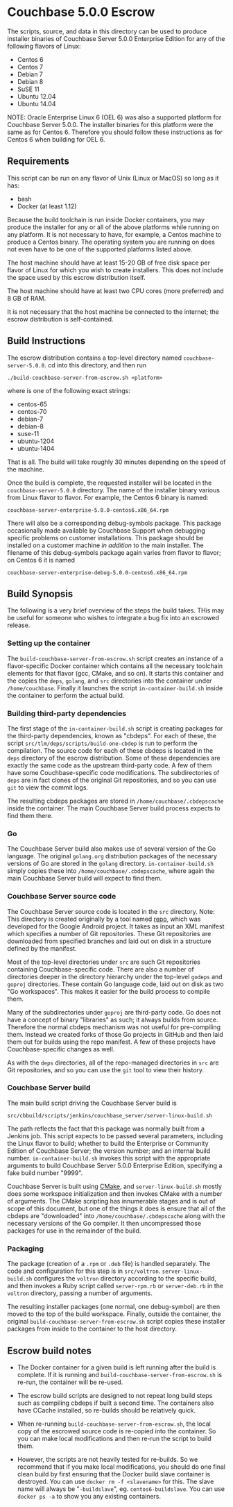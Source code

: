 # Couchbase 5.0.0 Escrow

The scripts, source, and data in this directory can be used to produce
installer binaries of Couchbase Server 5.0.0 Enterprise Edition for any
of the following flavors of Linux:

* Centos 6
* Centos 7
* Debian 7
* Debian 8
* SuSE 11
* Ubuntu 12.04
* Ubuntu 14.04

NOTE: Oracle Enterprise Linux 6 (OEL 6) was also a supported platform for
Couchbase Server 5.0.0. The installer binaries for this platform were
the same as for Centos 6. Therefore you should follow these instructions
as for Centos 6 when building for OEL 6.

## Requirements

This script can be run on any flavor of Unix (Linux or MacOS) so long
as it has:

* bash
* Docker (at least 1.12)

Because the build toolchain is run inside Docker containers, you may
produce the installer for any or all of the above platforms while running
on any platform. It is not necessary to have, for example, a
Centos machine to produce a Centos binary. The operating system you are
running on does not even have to be one of the supported platforms listed
above.

The host machine should have at least 15-20 GB of free disk space per
flavor of Linux for which you wish to create installers. This does not
include the space used by this escrow distribution itself.

The host machine should have at least two CPU cores (more preferred) and
8 GB of RAM.

It is not necessary that the host machine be connected to the internet;
the escrow distribution is self-contained.

## Build Instructions

The escrow distribution contains a top-level directory named
`couchbase-server-5.0.0`. cd into this directory, and then run

    ./build-couchbase-server-from-escrow.sh <platform>

where <platform> is one of the following exact strings:

* centos-65
* centos-70
* debian-7
* debian-8
* suse-11
* ubuntu-1204
* ubuntu-1404

That is all. The build will take roughly 30 minutes depending on the
speed of the machine.

Once the build is complete, the requested installer will be located in
the `couchbase-server-5.0.0` directory. The name of the installer binary
various from Linux flavor to flavor. For example, the Centos 6 binary is
named:

    couchbase-server-enterprise-5.0.0-centos6.x86_64.rpm

There will also be a corresponding debug-symbols package. This package
occasionally made available by Couchbase Support when debugging specific
problems on customer installations. This package should be installed on
a customer machine *in addition* to the main installer. The filename of
this debug-symbols package again varies from flavor to flavor; on Centos
6 it is named

    couchbase-server-enterprise-debug-5.0.0-centos6.x86_64.rpm

## Build Synopsis

The following is a very brief overview of the steps the build takes. THis
may be useful for someone who wishes to integrate a bug fix into an
escrowed release.

### Setting up the container

The `build-couchbase-server-from-escrow.sh` script creates an instance
of a flavor-specific Docker container which contains all the necessary
toolchain elements for that flavor (gcc, CMake, and so on). It starts this
container and the copies the `deps`, `golang`, and `src` directories into
the container under `/home/couchbase`. Finally it launches the script
`in-container-build.sh` inside the container to perform the actual build.

### Building third-party dependencies

The first stage of the `in-container-build.sh` script is creating packages
for the third-party dependencies, known as "cbdeps". For each of these,
the script `src/tlm/deps/scripts/build-one-cbdep` is run to perform the
compilation. The source code for each of these cbdeps is located in the
`deps` directory of the escrow distribution. Some of these dependencies
are exactly the same code as the upstream third-party code. A few of them
have some Couchbase-specific code modifications. The subdirectories of
`deps` are in fact clones of the original Git repositories, and so you
can use `git` to view the commit logs.

The resulting cbdeps packages are stored in `/home/couchbase/.cbdepscache`
inside the container. The main Couchbase Server build process expects
to find them there.

### Go

The Couchbase Server build also makes use of several version of the Go
language. The original `golang.org` distribution packages of the necessary
versions of Go are stored in the `golang` directory.
`in-container-build.sh` simply copies these into
`/home/couchbase/.cbdepscache`, where again the main Couchbase Server
build will expect to find them.

### Couchbase Server source code

The Couchbase Server source code is located in the `src` directory.
Note: This directory is created originally by a tool named
[repo](https://source.android.com/source/downloading.html), which
was developed for the Google Android project. It takes as input an
XML manifest which specifies a number of Git repositories. These
Git repositories are downloaded from specified branches and laid out
on disk in a structure defined by the manifest.

Most of the top-level directories under `src` are such Git repositories
containing Couchbase-specific code. There are also a number of
directories deeper in the directory hierarchy under the top-level
`godeps` and `goproj` directories. These contain Go language code, laid
out on disk as two "Go workspaces". This makes it easier for the build
process to compile them.

Many of the subdirectories under `goproj` are third-party code. Go
does not have a concept of binary "libraries" as such; it always builds
from source. Therefore the normal cbdeps mechanism was not useful for
pre-compiling them. Instead we created forks of those Go projects in
GitHub and then laid them out for builds using the repo manifest. A
few of these projects have Couchbase-specific changes as well.

As with the `deps` directories, all of the repo-managed directories in
`src` are Git repositories, and so you can use the `git` tool to view
their history.

### Couchbase Server build

The main build script driving the Couchbase Server build is

    src/cbbuild/scripts/jenkins/couchbase_server/server-linux-build.sh

The path reflects the fact that this package was normally built from
a Jenkins job. This script expects to be passed several parameters,
including the Linux flavor to build; whether to build the Enterprise or
Community Edition of Couchbase Server; the version number; and an
internal build number. `in-container-build.sh` invokes this script with
the appropriate arguments to build Couchbase Server 5.0.0 Enterprise
Edition, specifying a fake build number "9999".

Couchbase Server is built using [CMake](https://cmake.org/), and
`server-linux-build.sh` mostly does some workspace initialization and
then invokes CMake with a number of arguments. The CMake scripting
has innumerable stages and is out of scope of this document, but one
of the things it does is ensure that all of the cbdeps are "downloaded"
into `/home/couchbase/.cbdepscache` along with the necessary versions
of the Go compiler. It then uncompressed those packages for use in the
remainder of the build.

### Packaging

The package (creation of a `.rpm` or `.deb` file) is handled separately.
The code and configuration for this step is in `src/voltron`.
`server-linux-build.sh` configures the `voltron` directory according to
the specific build, and then invokes a Ruby script called `server-rpm.rb`
or `server-deb.rb` in the `voltron` directory, passing a number of
arguments.

The resulting installer packages (one normal, one debug-symbol) are then
moved to the top of the build workspace. Finally, outside the container,
the original `build-couchbase-server-from-escrow.sh` script copies these
installer packages from inside to the container to the host directory.

## Escrow build notes

* The Docker container for a given build is left running after the build
is complete. If it is running and `build-couchbase-server-from-escrow.sh`
is re-run, the container will be re-used.

* The escrow build scripts are designed to not repeat long build steps
such as compiling cbdeps if built a second time. The containers also
have CCache installed, so re-builds should be relatively quick.

* When re-running `build-couchbase-server-from-escrow.sh`, the local
copy of the escrowed source code is re-copied into the container. So you
can make local modifications and then re-run the script to build them.

* However, the scripts are not heavily tested for re-builds. So we
recommend that if you make local modifications, you should do one final
clean build by first ensuring that the Docker build slave container is
destroyed. You can use `docker rm -f <slavename>` for this. The slave
name will always be "<platform>`-buildslave`", eg. `centos6-buildslave`.
You can use `docker ps -a` to show you any existing containers.

